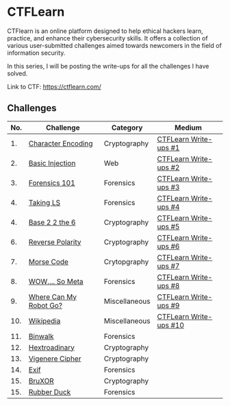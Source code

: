 # CTFLearn

CTFlearn is an online platform designed to help ethical hackers learn, practice, and enhance their cybersecurity skills. It offers a collection of various user-submitted challenges aimed towards newcomers in the field of information security.

In this series, I will be posting the write-ups for all the challenges I have solved. 

Link to CTF: https://ctflearn.com/

## Challenges

|No. |Challenge            |Category      |Medium                              |
|----|---------------------|--------------|------------------------------------|
|1.  |<a href="https://github.com/sai-kantamuneni/CTFLearn-Walkthroughs/tree/main/Cryptography/Character%20Encoding">Character Encoding</a>|Cryptography|<a href="https://medium.com/@sai.kantamuneni/ctflearn-write-ups-1-character-encoding-ab9ec032519b">CTFLearn Write-ups #1</a>|
|2.  |<a href="https://github.com/sai-kantamuneni/CTFLearn-Walkthroughs/tree/main/Web/Basic%20Injection">Basic Injection</a>|Web|<a href="https://medium.com/@sai.kantamuneni/ctflearn-write-ups-2-basic-injection-be268dfa1161">CTFLearn Write-ups #2</a>|
|3.  |<a href="https://github.com/sai-kantamuneni/CTFLearn-Walkthroughs/tree/main/Forensics/Forensics%20101">Forensics 101</a>|Forensics|<a href="https://medium.com/@sai.kantamuneni/186e1902181e">CTFLearn Write-ups #3</a>|
|4.  |<a href="https://github.com/sai-kantamuneni/CTFLearn-Walkthroughs/tree/main/Forensics/Taking%20LS">Taking LS</a>|Forensics|<a href="https://medium.com/@sai.kantamuneni/ctflearn-write-ups-4-taking-ls-0a799e860563">CTFLearn Write-ups #4</a>|
|4.  |<a href="https://github.com/sai-kantamuneni/CTFLearn-Walkthroughs/tree/main/Cryptography/Base%202%202%20the%206">Base 2 2 the 6</a>|Cryptography|<a href="https://medium.com/@sai.kantamuneni/b745b3981527">CTFLearn Write-ups #5</a>|
|6.  |<a href="https://github.com/sai-kantamuneni/CTFLearn-Walkthroughs/tree/main/Cryptography/Reverse%20Polarity">Reverse Polarity</a>|Cryptography|<a href="https://medium.com/@sai.kantamuneni/ctflearn-write-ups-6-reverse-polarity-76db3b8301b9">CTFLearn Write-ups #6</a>|
|7.  |<a href="https://github.com/sai-kantamuneni/CTFLearn-Walkthroughs/tree/main/Cryptography/Morse%20Code">Morse Code</a>|Crytopgraphy|<a href="https://medium.com/@sai.kantamuneni/ctflearn-write-ups-7-morse-code-a97da551d289">CTFLearn Write-ups #7</a>|
|8.  |<a href="https://github.com/sai-kantamuneni/CTFLearn-Walkthroughs/tree/main/Forensics/WOW....%20So%20Meta">WOW.... So Meta</a>|Forensics|<a href="https://medium.com/@sai.kantamuneni/ctflearn-write-ups-8-wow-so-meta-2b98cb580d93">CTFLearn Write-ups #8</a>|
|9.  |<a href="https://github.com/sai-kantamuneni/CTFLearn-Walkthroughs/tree/main/Miscellaneous/Where%20Can%20My%20Robot%20Go">Where Can My Robot Go?</a>|Miscellaneous|<a href="https://medium.com/@sai.kantamuneni/ctflearn-write-ups-9-where-can-my-robot-go-4fcc3c10b609">CTFLearn Write-ups #9</a>|
|10.  |<a href="https://github.com/sai-kantamuneni/CTFLearn-Walkthroughs/tree/main/Miscellaneous/Wikipedia">Wikipedia</a>|Miscellaneous|<a href="https://medium.com/@sai.kantamuneni/ctflearn-write-ups-10-wikipedia-6350dfd2042c">CTFLearn Write-ups #10</a>|
|11.  |<a href="https://github.com/sai-kantamuneni/CTFLearn-Walkthroughs/tree/main/Forensics/Binwalk">Binwalk</a>|Forensics|<a href=""></a>|
|12.  |<a href="https://github.com/sai-kantamuneni/CTFLearn-Walkthroughs/tree/main/Cryptography/Hextroadinary">Hextroadinary</a>|Cryptography|<a href=""></a>|
|13.  |<a href="https://github.com/sai-kantamuneni/CTFLearn-Walkthroughs/tree/main/Cryptography/Vigen%C3%A8re%20Cipher">Vigenere Cipher</a>|Cryptography|<a href=""></a>|
|14.  |<a href="https://github.com/sai-kantamuneni/CTFLearn-Walkthroughs/tree/main/Forensics/Exif">Exif</a>|Forensics|<a href=""></a>|
|15.  |<a href="https://github.com/sai-kantamuneni/CTFLearn-Walkthroughs/tree/main/Cryptography/BruXOR">BruXOR</a>|Cryptography|<a href=""></a>|
|15.  |<a href="https://github.com/sai-kantamuneni/CTFLearn-Walkthroughs/tree/main/Forensics/Rubber%20Duck">Rubber Duck</a>|Forensics|<a href=""></a>|
